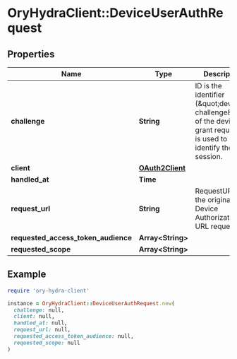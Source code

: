# OryHydraClient::DeviceUserAuthRequest

## Properties

| Name | Type | Description | Notes |
| ---- | ---- | ----------- | ----- |
| **challenge** | **String** | ID is the identifier (\&quot;device challenge\&quot;) of the device grant request. It is used to identify the session. |  |
| **client** | [**OAuth2Client**](OAuth2Client.md) |  | [optional] |
| **handled_at** | **Time** |  | [optional] |
| **request_url** | **String** | RequestURL is the original Device Authorization URL requested. | [optional] |
| **requested_access_token_audience** | **Array&lt;String&gt;** |  | [optional] |
| **requested_scope** | **Array&lt;String&gt;** |  | [optional] |

## Example

```ruby
require 'ory-hydra-client'

instance = OryHydraClient::DeviceUserAuthRequest.new(
  challenge: null,
  client: null,
  handled_at: null,
  request_url: null,
  requested_access_token_audience: null,
  requested_scope: null
)
```

